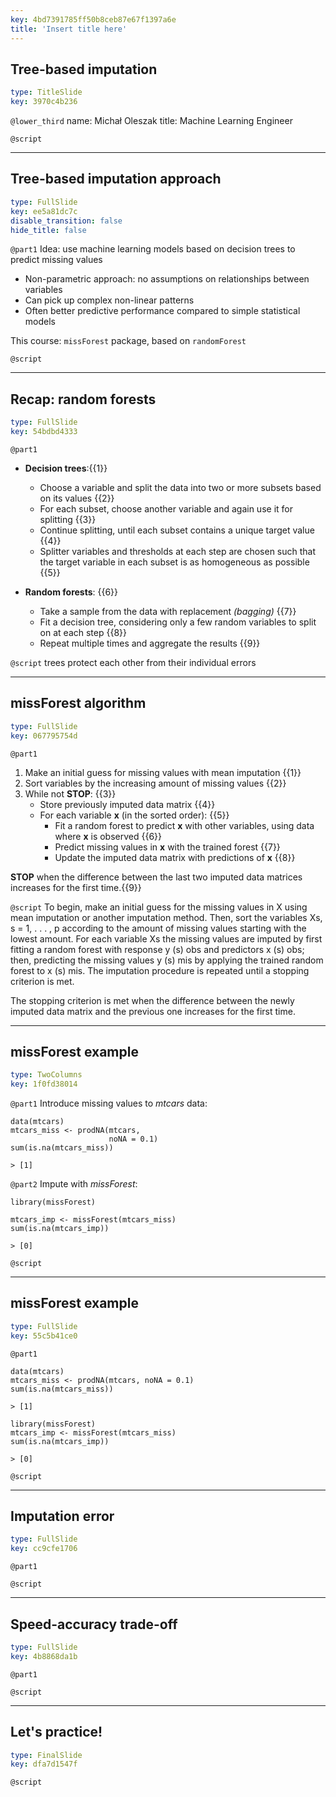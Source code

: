 ```yaml
---
key: 4bd7391785ff50b8ceb87e67f1397a6e
title: 'Insert title here'
---
```


## Tree-based imputation

```yaml
type: TitleSlide
key: 3970c4b236
```

`@lower_third`
name: Michał Oleszak
title: Machine Learning Engineer

`@script`


---

## Tree-based imputation approach

```yaml
type: FullSlide
key: ee5a81dc7c
disable_transition: false
hide_title: false
```

`@part1`
Idea: use machine learning models based on decision trees to predict missing values
* Non-parametric approach: no assumptions on relationships between variables
* Can pick up complex non-linear patterns
* Often better predictive performance compared to simple statistical models

> 

This course: `missForest` package, based on `randomForest`


`@script`


---

## Recap: random forests

```yaml
type: FullSlide
key: 54bdbd4333
```

`@part1`
* **Decision trees**:{{1}}
	* Choose a variable and split the data into two or more subsets based on its values {{2}}
    * For each subset, choose another variable and again use it for splitting {{3}}
    * Continue splitting, until each subset contains a unique target value {{4}}
    * Splitter variables and thresholds at each step are chosen such that the target variable in each subset is as homogeneous as possible {{5}}

* **Random forests**: {{6}}
	* Take a sample from the data with replacement _(bagging)_ {{7}}
    * Fit a decision tree, considering only a few random variables to split on at each step {{8}}
    * Repeat multiple times and aggregate the results {{9}}

`@script`
trees protect each other from their individual errors 

---

## missForest algorithm

```yaml
type: FullSlide
key: 067795754d
```

`@part1`
1. Make an initial guess for missing values with mean imputation {{1}}
2. Sort variables by the increasing amount of missing values {{2}}
3. While not **STOP**: {{3}}
	* Store previously imputed data matrix {{4}}
	* For each variable **x** (in the sorted order): {{5}}
        * Fit a random forest to predict **x** with other variables, using data where **x** is observed {{6}}
        * Predict missing values in **x** with the trained forest {{7}}
        * Update the imputed data matrix with predictions of **x** {{8}}

**STOP** when the difference between the last two imputed data matrices increases for the first time.{{9}}


`@script`
To begin, make an initial guess for the missing values in X using mean imputation or another imputation method. Then, sort the variables Xs, s = 1, . . . , p according to the amount of missing values
starting with the lowest amount. For each variable Xs the missing values are imputed by first fitting a
random forest with response y
(s)
obs and predictors x
(s)
obs; then, predicting the missing values y
(s)
mis by applying the trained random forest to x
(s)
mis. The imputation procedure is repeated until a stopping criterion
is met.

The stopping criterion is met when the difference between the newly imputed data matrix and the previous one increases for the first time.

---

## missForest example

```yaml
type: TwoColumns
key: 1f0fd38014
```

`@part1`
Introduce missing values to _mtcars_ data:
```
data(mtcars)
mtcars_miss <- prodNA(mtcars, 
                      noNA = 0.1)
sum(is.na(mtcars_miss))
```

```
> [1]
```

`@part2`
Impute with _missForest_:
```
library(missForest)

mtcars_imp <- missForest(mtcars_miss)
sum(is.na(mtcars_imp))
```

```
> [0]
```

`@script`


---

## missForest example

```yaml
type: FullSlide
key: 55c5b41ce0
```

`@part1`
```
data(mtcars)
mtcars_miss <- prodNA(mtcars, noNA = 0.1)
sum(is.na(mtcars_miss))
```

```
> [1]
```

```
library(missForest)
mtcars_imp <- missForest(mtcars_miss)
sum(is.na(mtcars_imp))
```

```
> [0]
```


`@script`


---

## Imputation error

```yaml
type: FullSlide
key: cc9cfe1706
```

`@part1`


`@script`


---

## Speed-accuracy trade-off

```yaml
type: FullSlide
key: 4b8868da1b
```

`@part1`


`@script`


---

## Let's practice!

```yaml
type: FinalSlide
key: dfa7d1547f
```

`@script`
